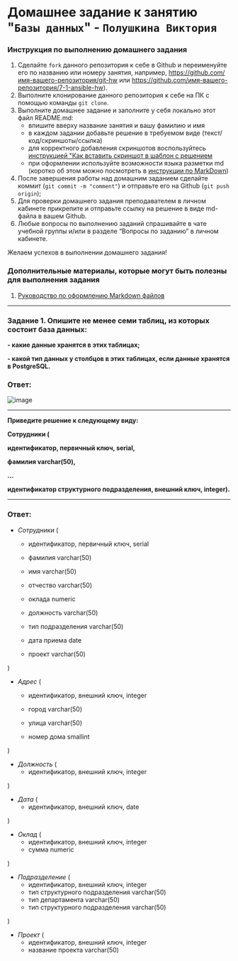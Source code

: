 # Домашнее задание к занятию "`Базы данных`" - `Полушкина Виктория`


### Инструкция по выполнению домашнего задания

   1. Сделайте `fork` данного репозитория к себе в Github и переименуйте его по названию или номеру занятия, например, https://github.com/имя-вашего-репозитория/git-hw или  https://github.com/имя-вашего-репозитория/7-1-ansible-hw).
   2. Выполните клонирование данного репозитория к себе на ПК с помощью команды `git clone`.
   3. Выполните домашнее задание и заполните у себя локально этот файл README.md:
      - впишите вверху название занятия и вашу фамилию и имя
      - в каждом задании добавьте решение в требуемом виде (текст/код/скриншоты/ссылка)
      - для корректного добавления скриншотов воспользуйтесь [инструкцией "Как вставить скриншот в шаблон с решением](https://github.com/netology-code/sys-pattern-homework/blob/main/screen-instruction.md)
      - при оформлении используйте возможности языка разметки md (коротко об этом можно посмотреть в [инструкции  по MarkDown](https://github.com/netology-code/sys-pattern-homework/blob/main/md-instruction.md))
   4. После завершения работы над домашним заданием сделайте коммит (`git commit -m "comment"`) и отправьте его на Github (`git push origin`);
   5. Для проверки домашнего задания преподавателем в личном кабинете прикрепите и отправьте ссылку на решение в виде md-файла в вашем Github.
   6. Любые вопросы по выполнению заданий спрашивайте в чате учебной группы и/или в разделе “Вопросы по заданию” в личном кабинете.
   
Желаем успехов в выполнении домашнего задания!
   
### Дополнительные материалы, которые могут быть полезны для выполнения задания

1. [Руководство по оформлению Markdown файлов](https://gist.github.com/Jekins/2bf2d0638163f1294637#Code)

---

### Задание 1. Опишите не менее семи таблиц, из которых состоит база данных:
**- какие данные хранятся в этих таблицах;**

**- какой тип данных у столбцов в этих таблицах, если данные хранятся в PostgreSQL.**


### Ответ:

![image](https://user-images.githubusercontent.com/121248099/227788693-d3755b20-692e-485d-b24b-6a93f0d43666.png)


---------------------------------------------------------------------------------------------------------------

**Приведите решение к следующему виду:**

**Сотрудники (**

**идентификатор, первичный ключ, serial,**

**фамилия varchar(50),**

**...**

**идентификатор структурного подразделения, внешний ключ, integer).**

-----------------------------------------------------------------------------------------------------------

### Ответ:

* *Сотрудники* (

    * идентификатор, первичный ключ, serial

    * фамилия varchar(50)

    * имя varchar(50)

    * отчество varchar(50)

    * оклада numeric

    * должность varchar(50)

    * тип подразделения varchar(50)

    * дата приема date

    * проект varchar(50)

)


* *Адрес* (

    * идентификатор, внешний ключ, integer

    * город varchar(50)

    * улица varchar(50)

    * номер дома smallint

)



* *Должность* (
    * идентификатор, внешний ключ, integer

)



* *Дата* (
    * идентификатор, внешний ключ, date

)


* *Оклад* (
    * идентификатор, внешний ключ, integer
    * сумма numeric

)

* *Подразделение* (
    * идентификатор, внешний ключ, integer
    * тип структурного подразделения varchar(50)
    * тип департамента varchar(50)
    * тип структурного подразделения varchar(50)

)

* *Проект* (
    * идентификатор, внешний ключ, integer
    * название проекта varchar(50)
